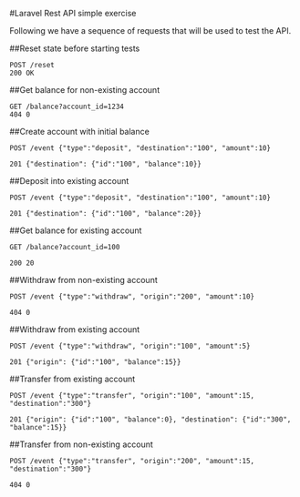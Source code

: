 #Laravel Rest API simple exercise

Following we have a sequence of requests that will be used to test the API.

##Reset state before starting tests

```
POST /reset
200 OK
```

##Get balance for non-existing account

```
GET /balance?account_id=1234
404 0
```

##Create account with initial balance

```
POST /event {"type":"deposit", "destination":"100", "amount":10}

201 {"destination": {"id":"100", "balance":10}}
```

##Deposit into existing account

```
POST /event {"type":"deposit", "destination":"100", "amount":10}

201 {"destination": {"id":"100", "balance":20}}
```

##Get balance for existing account

```
GET /balance?account_id=100

200 20
```

##Withdraw from non-existing account

```
POST /event {"type":"withdraw", "origin":"200", "amount":10}

404 0
```

##Withdraw from existing account

```
POST /event {"type":"withdraw", "origin":"100", "amount":5}

201 {"origin": {"id":"100", "balance":15}}
```

##Transfer from existing account

```
POST /event {"type":"transfer", "origin":"100", "amount":15, "destination":"300"}

201 {"origin": {"id":"100", "balance":0}, "destination": {"id":"300", "balance":15}}
```

##Transfer from non-existing account

```
POST /event {"type":"transfer", "origin":"200", "amount":15, "destination":"300"}

404 0
```